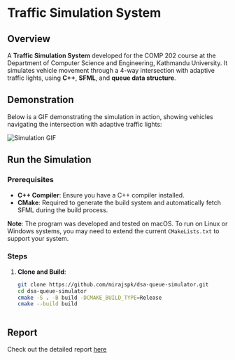 # Traffic Simulation System

## Overview

A **Traffic Simulation System** developed for the COMP 202 course at the Department of Computer Science and Engineering, Kathmandu University. It simulates vehicle movement through a 4-way intersection with adaptive traffic lights, using **C++**, **SFML**, and  **queue data structure**.

## Demonstration

Below is a GIF demonstrating the simulation in action, showing vehicles navigating the intersection with adaptive traffic lights:

![Simulation GIF](assets/Clip.gif)

## Run the Simulation

### Prerequisites
- **C++ Compiler**: Ensure you have a C++ compiler installed.
- **CMake**: Required to generate the build system and automatically fetch SFML during the build process.

**Note**: The program was developed and tested on macOS. To run on Linux or Windows systems, you may need to extend the current `CMakeLists.txt` to support your system.

### Steps
1. **Clone and Build**:
   ```bash
   git clone https://github.com/mirajspk/dsa-queue-simulator.git
   cd dsa-queue-simulator
   cmake -S . -B build -DCMAKE_BUILD_TYPE=Release
   cmake --build build
 
 ## Report
 Check out the detailed report [here](docs/Report.pdf)
